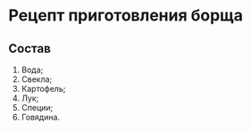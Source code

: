 # Рецепт приготовления борща

## Состав

1. Вода;
2. Свекла;
3. Картофель;
4. Лук;
5. Специи;
6. Говядина.
